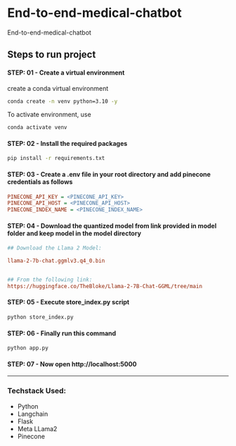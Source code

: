 # End-to-end-medical-chatbot
End-to-end-medical-chatbot


## Steps to run project

#### STEP: 01 - Create a virtual environment

create a conda virtual environment

```bash
conda create -n venv python=3.10 -y
```

To activate environment, use

```bash
conda activate venv
```

#### STEP: 02 - Install the required packages

```bash
pip install -r requirements.txt
```

#### STEP: 03 - Create a .env file in your root directory and add pinecone credentials as follows

```ini
PINECONE_API_KEY = <PINECONE_API_KEY>
PINECONE_API_HOST = <PINECONE_API_HOST>
PINECONE_INDEX_NAME = <PINECONE_INDEX_NAME>
```

#### STEP: 04 - Download the quantized model from link provided in model folder and keep model in the model directory

```ini
## Download the Llama 2 Model:

llama-2-7b-chat.ggmlv3.q4_0.bin


## From the following link:
https://huggingface.co/TheBloke/Llama-2-7B-Chat-GGML/tree/main
```

#### STEP: 05 - Execute store_index.py script

```bash
python store_index.py
```

#### STEP: 06 - Finally run this command 

```bash
python app.py
```

#### STEP: 07 - Now open http://localhost:5000

--------
### Techstack Used:

- Python
- Langchain
- Flask
- Meta LLama2
- Pinecone